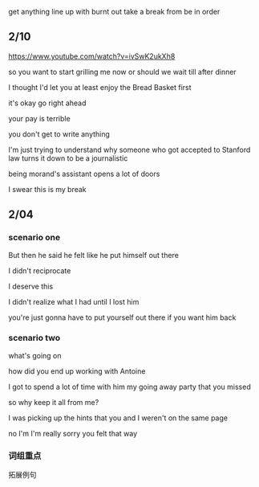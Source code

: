 get anything line up with
burnt out
take a break from
be in order

## 2/10
https://www.youtube.com/watch?v=ivSwK2ukXh8

 so you want to start grilling me now or should we wait till after dinner

 I thought I'd let you at least enjoy the Bread Basket first

 it's okay go right ahead

 your pay is terrible

 you don't get to write anything

 I'm just trying to understand why someone who got accepted to Stanford law turns it down to be a journalistic

 being morand's assistant opens a lot of doors

 I swear this is my break

 ## 2/04

 ### scenario one
  But then he said he felt like he put himself out there

  I didn't reciprocate

  I deserve this

  I didn't realize what I had until I lost him

  you're just gonna have to put yourself out there if you want him back

### scenario two

what's going on

how did you end up working with Antoine

 I got to spend a lot of time with him my going away party that you missed

 so why keep it all from me?

 I was picking up the hints that you and I weren't on the same page

 no I'm I'm really sorry you felt that way

 ### 词组重点

 拓展例句

